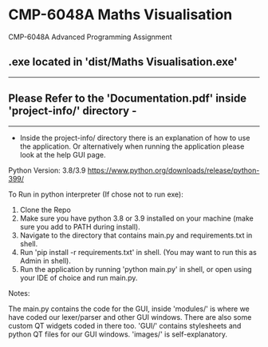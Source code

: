 # CMP-6048A Maths Visualisation
 CMP-6048A Advanced Programming Assignment

.exe located in 'dist/Maths Visualisation.exe'
---
---
Please Refer to the 'Documentation.pdf' inside 'project-info/' directory -
---
---
- Inside the project-info/ directory there is an explanation of how to use the application.
Or alternatively when running the application please look at the help GUI page.

Python Version: 3.8/3.9
https://www.python.org/downloads/release/python-399/

To Run in python interpreter (If chose not to run exe):

1. Clone the Repo
2. Make sure you have python 3.8 or 3.9 installed on your machine (make sure you add to PATH during install).
3. Navigate to the directory that contains main.py and requirements.txt in shell.
4. Run 'pip install -r requirements.txt' in shell. (You may want to run this as Admin in shell).
5. Run the application by running 'python main.py' in shell, or open using your IDE of choice and run main.py.

Notes:

The main.py contains the code for the GUI, inside 'modules/' is where we have coded our lexer/parser and other GUI windows. There are also some custom QT widgets coded in there too.
'GUI/' contains stylesheets and python QT files for our GUI windows. 'images/' is self-explanatory.
